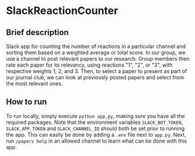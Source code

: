 # SlackReactionCounter
## Brief description
Slack app for counting the number of reactions in a particular channel and sorting them based on a weighted average or total score. In our group, we use a channel to post relevant papers to our research. Group members then rate each paper for its relevancy, using reactions "1", "2", or "3", with respective weights 1, 2, and 3. Then, to select a paper to present as part of our journal club, we can look at previously posted papers and select from the most relevant ones.
## How to run
To run locally, simply execute `python app.py`, making sure you have all the required packages. Note that the environment variables `SLACK_BOT_TOKEN`, `SLACK_APP_TOKEN` and `SLACK_CHANNEL_ID` should both be set prior to running the app. This can easily be done by adding a `.env` file next to `app.py`. Next, run `/papers help` in an allowed channel to learn what can be done with this app.